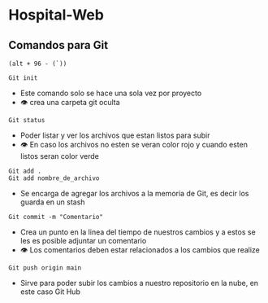 # Hospital-Web

## Comandos para Git

```
(alt + 96 - (`))
```

```
Git init
```
- Este comando solo se hace una sola vez por proyecto
- :eye: crea una carpeta git oculta
  
```
Git status
```
- Poder listar y ver los archivos que estan listos para subir
- :eye: En caso los archivos no esten se veran color rojo y cuando esten listos seran color verde

```
Git add .
Git add nombre_de_archivo
```
- Se encarga de agregar los archivos a la memoria de Git, es decir los guarda en un stash

```
Git commit -m "Comentario"
```
- Crea un punto en la linea del tiempo de nuestros cambios y a estos se les es posible adjuntar un comentario
- :eye: Los comentarios deben estar relacionados a los cambios que realize

```
Git push origin main
```
- Sirve para poder subir los cambios a nuestro repositorio en la nube, en este caso Git Hub
